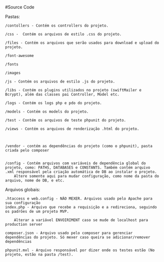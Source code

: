 #Source Code



Pastas: 

	/contollers - Contém os controllers do projeto. 

	/css -  Contém os arquivos de estilo .css do projeto. 

	/files - Contém os arquivos que serão usados para download e upload do projeto. 

	/font-awesome

	/fonts

	/images

	/js - Contém os arquivos de estilo .js do projeto. 

	/libs - Contém os plugins utilizados no projeto (swiftMailer e Bcrypt), além das classes pai Controller, Model etc. 

	/logs - Contém os logs php e pdo do projeto.

	/models - Contém os models do projeto. 

	/test - Contém os arquivos de teste phpunit do projeto. 

	/views - Contém os arquivos de renderização .html do projeto. 



	/vendor - contém as dependências do projeto (como o phpunit), pasta criada pelo composer


	/config - Contém arquivos com variáveis de dependência global do projeto, como: PATHS, DATABASES e CONSTANTS. Também contém arquivo .xml responsável pela criação automática de DB ao instalar o projeto.
		Altere somente aqui para mudar configuração, como nome da pasta do arquivo, nome de DB, e etc.



Arquivos globais:


	.htaccess e web.config - NÃO MEXER. Arquivos usado pelo Apache para sua configuração
	index.php - Arquivo que recebe a requisição e a redireciona, seguindo os padrões de um projeto MVP.

		Alterar a variável ENVOIRIMENT caso se mude de localhost para production server

	composer.json - Arquivo usado pelo composer para gerenciar dependências do projeto. Só mexer caso queira se adicionar/remover dependências

	phpunit.mxl - Arquivo responsável por dizer onde os testes estão (No projeto, estão na pasta /test).


